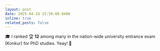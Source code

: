 ```yaml
---
layout: post
date: 2025-04-18 15:59:00-0400
inline: true
related_posts: false
---
```


🎓 I ranked 🏆 **12** among many in the nation-wide university entrance exam (Konkur) for PhD studies. Yeay! 🎉









